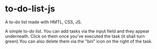 # to-do-list-js
A to-do list made with HMTL, CSS, JS.

A simple to-do list. You can add tasks via the input field and they appear underneath. Click on them once you've executed the task (it shall turn green).You can also delete them via the "bin" icon on the right of the task.
